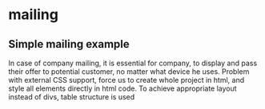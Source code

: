 # mailing

<h2> Simple mailing example </h2> 

<p> In case of company mailing, it is essential for company, to display and pass their offer to potential customer, no matter what device he uses.
Problem with external CSS support, force us to create whole project in html, and style all elements directly in html code. To achieve appropriate layout instead of divs, table structure is used</p>
